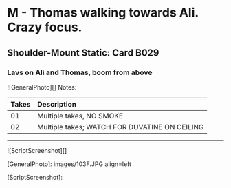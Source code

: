 # M - Thomas walking towards Ali. Crazy focus.

## Shoulder-Mount Static: Card B029

### Lavs on Ali and Thomas, boom from above

![GeneralPhoto][]
Notes: 

| Takes | Description |
|:---|:----|
| 01 | Multiple takes, NO SMOKE |
| 02 | Multiple takes; WATCH FOR DUVATINE ON CEILING |

----

![ScriptScreenshot][]


[GeneralPhoto]:  images/103F.JPG align=left

[ScriptScreenshot]: 